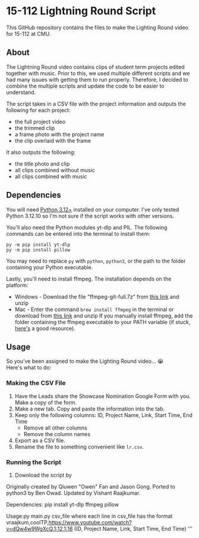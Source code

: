 # 15-112 Lightning Round Script
This GitHub repository contains the files to make the Lighting Round video for 15-112 at CMU.

## About
The Lightning Round video contains clips of student term projects edited together with music.
Prior to this, we used multiple different scripts and we had many issues with getting them to run properly.
Therefore, I decided to combine the multiple scripts and update the code to be easier to understand.

The script takes in a CSV file with the project information and outputs the following for each project:
- the full project video
- the trimmed clip
- a frame photo with the project name
- the clip overlaid with the frame

It also outputs the following:
- the title photo and clip
- all clips combined without music
- all clips combined with music

## Dependencies
You will need [Python 3.12+](https://www.python.org/downloads/) installed on your computer.
I've only tested Python 3.12.10 so I'm not sure if the script works with other versions.

You'll also need the Python modules yt-dlp and PIL.
The following commands can be entered into the terminal to install them:
```
py -m pip install yt-dlp
py -m pip install pillow
```
You may need to replace `py` with `python`, `python3`, or the path to the folder containing your Python executable.

Lastly, you'll need to install ffmpeg.
The installation depends on the platform:
- Windows - Download the file "ffmpeg-git-full.7z" from [this link](https://www.gyan.dev/ffmpeg/builds/) and unzip
- Mac - Enter the command `brew install ffmpeg` in the terminal or download from [this link](https://evermeet.cx/ffmpeg/) and unzip
If you manually install ffmpeg, add the folder containing the ffmpeg executable to your PATH variable (if stuck, [here's](https://www.java.com/en/download/help/path.html) a good resource).

## Usage
So you've been assigned to make the Lighting Round video... 😭  
Here's what to do:

### Making the CSV File
1. Have the Leads share the Showcase Nomination Google Form with you. Make a copy of the form.
2. Make a new tab. Copy and paste the information into the tab.
3. Keep only the following columns: ID, Project Name, Link, Start Time, End Time
   - Remove all other columns
   - Remove the column names
4. Export as a CSV file.
5. Rename the file to something convenient like `lr.csv`.

### Running the Script
1. Download the script by


Originally created by Qiuwen "Owen" Fan and Jason Gong.
Ported to python3 by Ben Owad.
Updated by Vishant Raajkumar.

Dependencies: pip install yt-dlp ffmpeg pillow

Usage:py main.py csv_file
where each line in csv_file has the format
vraajkum,coolTP,https://www.youtube.com/watch?v=dQw4w9WgXcQ,1:12,1:16
(ID, Project Name, Link, Start Time, End Time)
'''
